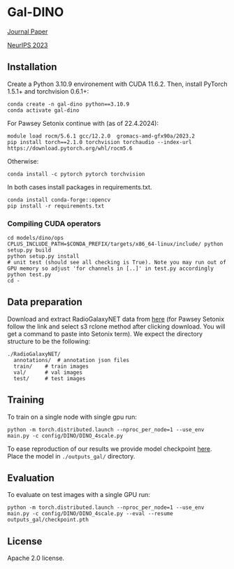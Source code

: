 **Gal-DINO**
========

[Journal Paper](https://doi.org/10.1017/pasa.2023.64)

[NeurIPS 2023](https://nips.cc/virtual/2023/76102)

## Installation
Create a Python 3.10.9 environement with CUDA 11.6.2.
Then, install PyTorch 1.5.1+ and torchvision 0.6.1+:
```
conda create -n gal-dino python==3.10.9
conda activate gal-dino
```
For Pawsey Setonix continue with (as of 22.4.2024):
```
module load rocm/5.6.1 gcc/12.2.0  gromacs-amd-gfx90a/2023.2
pip install torch==2.1.0 torchvision torchaudio --index-url https://download.pytorch.org/whl/rocm5.6
```

Otherwise:
```
conda install -c pytorch pytorch torchvision
```
  
In both cases install packages in requirements.txt.
```
conda install conda-forge::opencv
pip install -r requirements.txt
```

### Compiling CUDA operators
```
cd models/dino/ops
CPLUS_INCLUDE_PATH=$CONDA_PREFIX/targets/x86_64-linux/include/ python setup.py build
python setup.py install
# unit test (should see all checking is True). Note you may run out of GPU memory so adjust 'for channels in [..]' in test.py accordingly
python test.py
cd -
```

## Data preparation

Download and extract RadioGalaxyNET data from [here](https://doi.org/10.25919/btk3-vx79) (for Pawsey Setonix follow the link and select s3 rclone method after clicking download. You will get a command to paste into Setonix term).
We expect the directory structure to be the following:
```
./RadioGalaxyNET/
  annotations/  # annotation json files
  train/    # train images
  val/      # val images
  test/     # test images
```

## Training

To train on a single node with single gpu run:
```
python -m torch.distributed.launch --nproc_per_node=1 --use_env main.py -c config/DINO/DINO_4scale.py
```
To ease reproduction of our results we provide model checkpoint [here](https://figshare.com/s/01dd33b8ff14ffc32dd5). 
Place the model in `./outputs_gal/` directory.

## Evaluation
To evaluate on test images with a single GPU run:
```
python -m torch.distributed.launch --nproc_per_node=1 --use_env main.py -c config/DINO/DINO_4scale.py --eval --resume outputs_gal/checkpoint.pth
```

## License
Apache 2.0 license.

